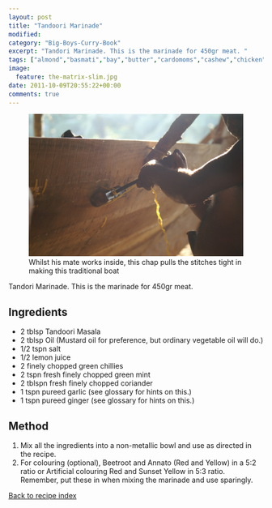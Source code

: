 ```yaml
---
layout: post
title: "Tandoori Marinade"
modified:
category: "Big-Boys-Curry-Book"
excerpt: "Tandori Marinade. This is the marinade for 450gr meat. "
tags: ["almond","basmati","bay","butter","cardomoms","cashew","chicken","cinnamon","cloves","cumin","ghee","lamb","mace","nuts","pepper","rice","saffron","turmeric"]
image:
  feature: the-matrix-slim.jpg
date: 2011-10-09T20:55:22+00:00
comments: true
---
```


<figure>
	<a href="/images/bbcb/pict2288.jpg" alt="Kerala, India" title="Kerala, India &#169; Ashley Kitson 12/09/2011"><img src="/images/bbcb/pict2288.jpg"/></a>
	<figcaption>Whilst his mate works inside, this chap pulls the stitches tight in making this traditional boat</figcaption>
</figure>

Tandori Marinade. This is the marinade for 450gr meat. 
        
## Ingredients
        
<ul><li>2 tblsp Tandoori Masala</li><li>2 tblsp Oil (Mustard oil for preference, but ordinary vegetable oil will do.)</li><li>1/2 tspn salt</li><li>1/2 lemon juice</li><li>2 finely chopped green chillies</li><li>2 tspn fresh finely chopped green mint</li><li>2 tblspn fresh finely chopped coriander</li><li>1 tspn pureed garlic (see glossary for hints on this.)</li><li>1 tspn pureed ginger (see glossary for hints on this.)</li></ul>
        
## Method

<ol><li>Mix all the ingredients into a non-metallic bowl and use as directed in the recipe.</li><li>For colouring (optional), Beetroot and Annato (Red and Yellow) in a 5:2 ratio or Artificial colouring Red and Sunset Yellow in 5:3 ratio. Remember, put these in when mixing the marinade and use sparingly.</li></ol>   

<a href="/bbcb">Back to recipe index</a>      